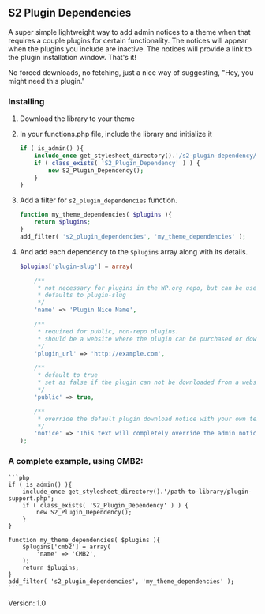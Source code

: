 ## S2 Plugin Dependencies

A super simple lightweight way to add admin notices to a theme when that requires a couple plugins for certain functionality. The notices will appear when the plugins you include are inactive. The notices will provide a link to the plugin installation window. That's it!

No forced downloads, no fetching, just a nice way of suggesting, "Hey, you might need this plugin."

### Installing

1. Download the library to your theme
2. In your functions.php file, include the library and initialize it
	```php
	if ( is_admin() ){
		include_once get_stylesheet_directory().'/s2-plugin-dependency/plugin-support.php';
		if ( class_exists( 'S2_Plugin_Dependency' ) ) {
			new S2_Plugin_Dependency();
		}
	}
	```

3. Add a filter for `s2_plugin_dependencies` function.
	```php
	function my_theme_dependencies( $plugins ){
		return $plugins;
	}
	add_filter( 's2_plugin_dependencies', 'my_theme_dependencies' );
	```

4. And add each dependency to the `$plugins` array along with its details.
	```php
	$plugins['plugin-slug'] = array(

		/**
		 * not necessary for plugins in the WP.org repo, but can be used if desired
		 * defaults to plugin-slug
		 */
		'name' => 'Plugin Nice Name',

		/**
		 * required for public, non-repo plugins.
		 * should be a website where the plugin can be purchased or downloaded
		 */
		'plugin_url' => 'http://example.com',

		/** 
		 * default to true
		 * set as false if the plugin can not be downloaded from a website
		 */
		'public' => true,

		/**
		 * override the default plugin download notice with your own text & html
		 */
		'notice' => 'This text will completely override the admin notice. It can accept <a href="http://example.com">anchor tags</a>, line breaks, <em>emphasis</em>, and <strong>strong words</strong>.',
	);
	```

### A complete example, using CMB2:

	```php
	if ( is_admin() ){
		include_once get_stylesheet_directory().'/path-to-library/plugin-support.php';
		if ( class_exists( 'S2_Plugin_Dependency' ) ) {
			new S2_Plugin_Dependency();
		}
	}

	function my_theme_dependencies( $plugins ){
		$plugins['cmb2'] = array(
			'name' => 'CMB2',
		);
		return $plugins;
	}
	add_filter( 's2_plugin_dependencies', 'my_theme_dependencies' );
	```

Version: 1.0

